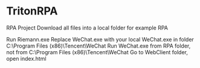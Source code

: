 # TritonRPA
RPA Project Download all files into a local folder for example RPA

Run Riemann.exe
Replace WeChat.exe with your local WeChat.exe in folder C:\Program Files (x86)\Tencent\WeChat
Run WeChat.exe from RPA folder, not from C:\Program Files (x86)\Tencent\WeChat
Go to WebClient folder, open index.html
